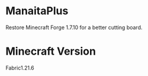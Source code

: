 # ManaitaPlus
Restore Minecraft Forge 1.7.10 for a better cutting board.

# Minecraft Version
Fabric1.21.6
